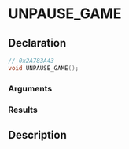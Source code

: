 # UNPAUSE_GAME

## Declaration
```cpp
// 0x2A783A43
void UNPAUSE_GAME();
```

### Arguments

### Results

## Description

